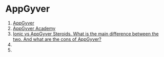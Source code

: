 # AppGyver

1. [AppGyver](http://www.appgyver.com/)
1. [AppGyver Academy](https://academy.appgyver.com)
1. [Ionic vs AppGyver Steroids. What is the main difference between the two. And what are the cons of AppGyver?](http://forum.ionicframework.com/t/ionic-vs-appgyver-steroids-what-is-the-main-difference-between-the-two-and-what-are-the-cons-of-appgyver/3578)
1. []()
1. []()
